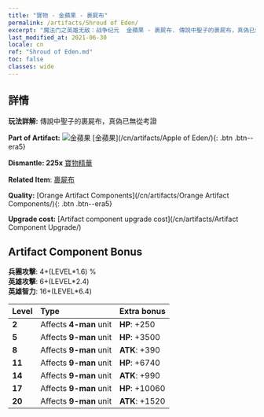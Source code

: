 ```yaml
---
title: "寶物 - 金蘋果 - 裹屍布"
permalink: /artifacts/Shroud of Eden/
excerpt: "魔法门之英雄无敌：战争纪元  金蘋果 - 裹屍布. 傳說中聖子的裹屍布，真偽已無從考證"
last_modified_at: 2021-06-30
locale: cn
ref: "Shroud of Eden.md"
toc: false
classes: wide
---
```




## 詳情

 **玩法詳解:** 傳說中聖子的裹屍布，真偽已無從考證

 **Part of Artifact:** ![金蘋果](/images/t/icon_artifact_49.png) [金蘋果](/cn/artifacts/Apple of Eden/){: .btn .btn--era5}

 **Dismantle: 225x** [寶物精華](/cn/Items/con_905/)

 **Related Item**: [裹屍布](/cn/Items/art_187/)

 **Quality:** [Orange Artifact Components](/cn/artifacts/Orange Artifact Components/){: .btn .btn--era5}

 **Upgrade cost:** [Artifact component upgrade cost](/cn/artifacts/Artifact Component Upgrade/)

## Artifact Component Bonus

  **兵團攻擊**: 4+(LEVEL\*1.6) %<br/>**英雄攻擊**: 6+(LEVEL\*2.4)<br/>**英雄智力**: 16+(LEVEL\*6.4)

  |  Level  | Type |    Extra bonus  | 
  |:--------|:-----|:----------------| 
  | **2** | Affects **4-man** unit | **HP**: +250 | 
  | **5** | Affects **9-man** unit | **HP**: +3500 | 
  | **8** | Affects **9-man** unit | **ATK**: +390 | 
  | **11** | Affects **9-man** unit | **HP**: +6740 | 
  | **14** | Affects **9-man** unit | **ATK**: +990 | 
  | **17** | Affects **9-man** unit | **HP**: +10060 | 
  | **20** | Affects **9-man** unit | **ATK**: +1520 | 
